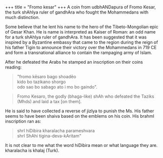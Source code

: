 +++
title = "Fromo kesar"
+++
A coin from udbhANDapura of Fromo Kesar, the turk shAhIya ruler of gandhAra who fought the Mohammedans with much distinction. 

Some believe that he lent his name to the hero of the Tibeto-Mongolian epic of Gesar Khan. He is name is interpreted as Kaiser of Roman: an odd name for a turk shAhIya ruler of gandhAra. It has been suggested that it was inspired by a Byzantine embassy that came to the region during the reign of his father Tigin to announce their victory over the Mohammedans in 719 CE and form a transnational alliance to contain the rampaging army of Islam. 

After he defeated the Arabs he stamped an inscription on their coins reading: 

> "fromo kēsaro bago shoadēo  
> kido bo tazikano shorgo  
> odo sao bo sabago ato i mo bo gaindo". 

> Fromo Kesaro, the godly (bhaga-like) shAh who defeated the Taziks (Mhds) and laid a tax [on them]. 

He is said to have collected a reverse of jizIya to punish the Ms. His father seems to have been shaiva based on the emblems on his coin. His brahmI inscription ran as: 

> shrI hiDibira kharalacha parameshvara  
> shrI ShAhi tigina-deva-kAritam" 

It is not clear to me what the word hiDibira mean or what language they are. 
kharalacha is khalaj (Turk).

